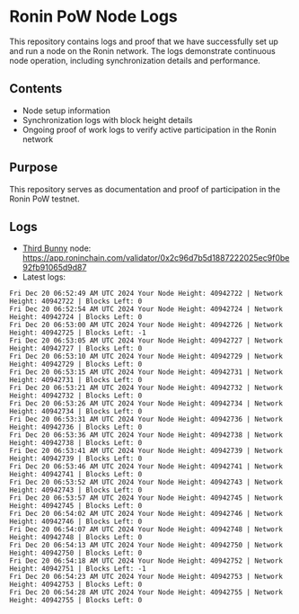 # Ronin PoW Node Logs

This repository contains logs and proof that we have successfully set up and run a node on the Ronin network. The logs demonstrate continuous node operation, including synchronization details and performance.

## Contents

- Node setup information
- Synchronization logs with block height details
- Ongoing proof of work logs to verify active participation in the Ronin network

## Purpose

This repository serves as documentation and proof of participation in the Ronin PoW testnet.

## Logs

- [Third Bunny](https://thirdbunny.xyz/) node: https://app.roninchain.com/validator/0x2c96d7b5d1887222025ec9f0be92fb91065d9d87
- Latest logs:
```
Fri Dec 20 06:52:49 AM UTC 2024 Your Node Height: 40942722 | Network Height: 40942722 | Blocks Left: 0
Fri Dec 20 06:52:54 AM UTC 2024 Your Node Height: 40942724 | Network Height: 40942724 | Blocks Left: 0
Fri Dec 20 06:53:00 AM UTC 2024 Your Node Height: 40942726 | Network Height: 40942725 | Blocks Left: -1
Fri Dec 20 06:53:05 AM UTC 2024 Your Node Height: 40942727 | Network Height: 40942727 | Blocks Left: 0
Fri Dec 20 06:53:10 AM UTC 2024 Your Node Height: 40942729 | Network Height: 40942729 | Blocks Left: 0
Fri Dec 20 06:53:15 AM UTC 2024 Your Node Height: 40942731 | Network Height: 40942731 | Blocks Left: 0
Fri Dec 20 06:53:21 AM UTC 2024 Your Node Height: 40942732 | Network Height: 40942732 | Blocks Left: 0
Fri Dec 20 06:53:26 AM UTC 2024 Your Node Height: 40942734 | Network Height: 40942734 | Blocks Left: 0
Fri Dec 20 06:53:31 AM UTC 2024 Your Node Height: 40942736 | Network Height: 40942736 | Blocks Left: 0
Fri Dec 20 06:53:36 AM UTC 2024 Your Node Height: 40942738 | Network Height: 40942738 | Blocks Left: 0
Fri Dec 20 06:53:41 AM UTC 2024 Your Node Height: 40942739 | Network Height: 40942739 | Blocks Left: 0
Fri Dec 20 06:53:46 AM UTC 2024 Your Node Height: 40942741 | Network Height: 40942741 | Blocks Left: 0
Fri Dec 20 06:53:52 AM UTC 2024 Your Node Height: 40942743 | Network Height: 40942743 | Blocks Left: 0
Fri Dec 20 06:53:57 AM UTC 2024 Your Node Height: 40942745 | Network Height: 40942745 | Blocks Left: 0
Fri Dec 20 06:54:02 AM UTC 2024 Your Node Height: 40942746 | Network Height: 40942746 | Blocks Left: 0
Fri Dec 20 06:54:07 AM UTC 2024 Your Node Height: 40942748 | Network Height: 40942748 | Blocks Left: 0
Fri Dec 20 06:54:13 AM UTC 2024 Your Node Height: 40942750 | Network Height: 40942750 | Blocks Left: 0
Fri Dec 20 06:54:18 AM UTC 2024 Your Node Height: 40942752 | Network Height: 40942751 | Blocks Left: -1
Fri Dec 20 06:54:23 AM UTC 2024 Your Node Height: 40942753 | Network Height: 40942753 | Blocks Left: 0
Fri Dec 20 06:54:28 AM UTC 2024 Your Node Height: 40942755 | Network Height: 40942755 | Blocks Left: 0
```
